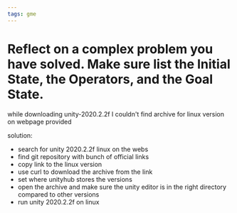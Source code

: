```yaml
---
tags: gme
---
```

# Reflect on a complex problem you have solved. Make sure list the Initial State, the Operators, and the Goal State.
while downloading unity-2020.2.2f I couldn't find archive for linux version on
webpage provided

solution:

- search for unity 2020.2.2f linux on the webs
- find git repository with bunch of official links
- copy link to the linux version
- use curl to download the archive from the link
- set where unityhub stores the versions
- open the archive and make sure the unity editor is in the right directory
compared to other versions
- run unity 2020.2.2f on linux
